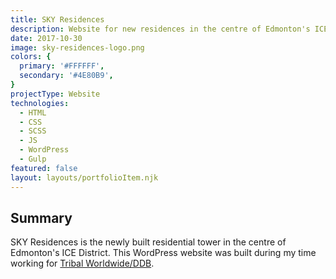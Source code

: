 ```yaml
---
title: SKY Residences
description: Website for new residences in the centre of Edmonton's ICE District.
date: 2017-10-30
image: sky-residences-logo.png
colors: {
  primary: '#FFFFFF',
  secondary: '#4E80B9',
}
projectType: Website
technologies:
  - HTML
  - CSS
  - SCSS
  - JS
  - WordPress
  - Gulp
featured: false
layout: layouts/portfolioItem.njk
---
```


## Summary
SKY Residences is the newly built residential tower in the centre of Edmonton's ICE District. This WordPress website was built during my time working for [Tribal Worldwide/DDB](https://tribalworldwide.ca/).
